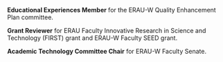 **Educational Experiences Member** for the ERAU-W Quality Enhancement Plan committee.

**Grant Reviewer** for ERAU Faculty Innovative Research in Science and Technology (FIRST) grant and ERAU-W Faculty SEED grant.

**Academic Technology Committee Chair** for ERAU-W Faculty Senate.